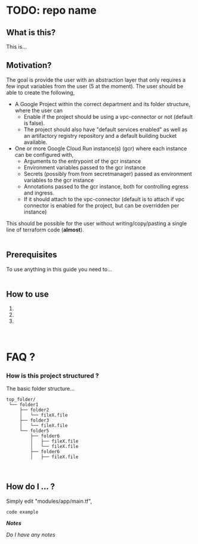 

# TODO: repo name

## What is this?
This is...
<br />

## Motivation?
The goal is provide the user with an abstraction layer that only requires a few input variables from the user (5 at the moment). 
The user should be able to create the following, 
* A Google Project within the correct department and its folder structure, where the user can 
  * Enable if the project should be using a vpc-connector or not (default is false).
  * The project should also have "default services enabled" as well as an artifactory registry repository and a default building bucket available.
* One or more Google Cloud Run instance(s) (gcr) where each instance can be configured with, 
  * Arguments to the entrypoint of the gcr instance 
  * Environment variables passed to the gcr instance
  * Secrets (possibly from from secretmanager) passed as environment variables to the gcr instance
  * Annotations passed to the gcr instance, both for controlling egress and ingress. 
  * If it should attach to the vpc-connector (default is to attach if vpc connector is enabled for the project, but can be overridden per instance)

This should be possible for the user without writing/copy/pasting a single line of terraform code (**almost**). 
<br />
<br />
## Prerequisites 
To use anything in this guide you need to...
<br />
<br />

## How to use

1.
2.
3.
<br />

# FAQ ?

### How is this project structured ? 
The basic folder structure... 
```
top_folder/
 └── folder1
     ├── folder2
     │   └── fileX.file
     ├── folder3
     │   └── fileX.file
     └── folder5
         ├── folder6
         │   ├── fileX.file
         │   └── fileX.file
         ├── folder6
         │   ├── fileX.file
```
<br />

## How do I ... ?
Simply edit "modules/app/main.tf", 

```
code example
```

***Notes*** 

*Do I have any notes*
